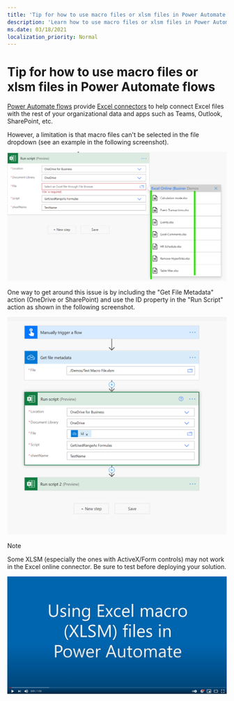```yaml
---
title: 'Tip for how to use macro files or xlsm files in Power Automate flows'
description: 'Learn how to use macro files or xlsm files in Power Automate flows.'
ms.date: 03/18/2021
localization_priority: Normal
---
```


# Tip for how to use macro files or xlsm files in Power Automate flows

[Power Automate flows](https://us.flow.microsoft.com/) provide [Excel connectors](https://us.flow.microsoft.com/connectors/shared_excelonlinebusiness/excel-online-business/) to help connect Excel files with the rest of your organizational data and apps such as Teams, Outlook, SharePoint, etc.

However, a limitation is that macro files can't be selected in the file dropdown (see an example in the following screenshot).

![No xlsm in Run Script action](../../images/no-xlsm.png)

One way to get around this issue is by including the "Get File Metadata" action (OneDrive or SharePoint) and use the ID property in the "Run Script" action as shown in the following screenshot.

![xlsm in Run Script action](../../images/xlsm-in-pa.png)

> [!NOTE]
> Some XLSM (especially the ones with ActiveX/Form controls) may not work in the Excel online connector. Be sure to test before deploying your solution.


[![Watch video about using XLSM in Run Script action](../../images/xlsm-vid.png)](https://youtu.be/o-H9BbywJQQ "Video about using XLSM in Run Script action")
